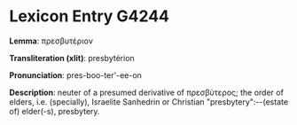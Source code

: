 # Lexicon Entry G4244

**Lemma**: πρεσβυτέριον

**Transliteration (xlit)**: presbytérion

**Pronunciation**: pres-boo-ter'-ee-on

**Description**:
neuter of a presumed derivative of πρεσβύτερος; the order of elders, i.e. (specially), Israelite Sanhedrin or Christian "presbytery":--(estate of) elder(-s), presbytery.
